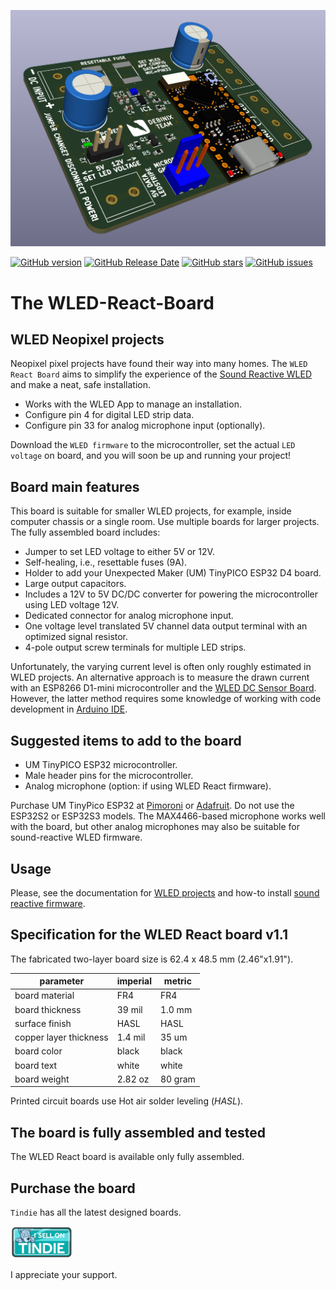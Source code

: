 ![prototyping solderable board](./images/3d-view-wled-react-v1_1.png)

[![GitHub version](https://img.shields.io/github/release/berrak/WLED-React-Board.svg?logo=github&logoColor=ffffff)](https://github.com/berrak/WLED-React-Board/releases/latest)
[![GitHub Release Date](https://img.shields.io/github/release-date/berrak/WLED-React-Board.svg?logo=github&logoColor=ffffff)](https://github.com/berrak/WLED-React-Board/releases/latest)
[![GitHub stars](https://img.shields.io/github/stars/berrak/WLED-React-Board.svg?logo=github&logoColor=ffffff)](https://github.com/berrak/WLED-React-Board/stargazers)
[![GitHub issues](https://img.shields.io/github/issues/berrak/WLED-React-Board.svg?logo=github&logoColor=ffffff)](https://github.com/berrak/WLED-React-Board/issues)

# The WLED-React-Board

## WLED Neopixel projects 

Neopixel pixel projects have found their way into many homes. The `WLED React Board` aims to simplify the experience of the [Sound Reactive WLED](https://github.com/atuline/WLED/) and make a neat, safe installation. 
 
- Works with the WLED App to manage an installation.
- Configure pin 4 for digital LED strip data.
- Configure pin 33 for analog microphone input (optionally).

Download the `WLED firmware` to the microcontroller, set the actual `LED voltage` on board, and you will soon be up and running your project!

## Board main features

This board is suitable for smaller WLED projects, for example, inside computer chassis or a single room. Use multiple boards for larger projects. The fully assembled board includes:

- Jumper to set LED voltage to either 5V or 12V.
- Self-healing, i.e., resettable fuses (9A).
- Holder to add your Unexpected Maker (UM) TinyPICO ESP32 D4 board.
- Large output capacitors.
- Includes a 12V to 5V DC/DC converter for powering the microcontroller using LED voltage 12V.
- Dedicated connector for analog microphone input.
- One voltage level translated 5V channel data output terminal with an optimized signal resistor.
- 4-pole output screw terminals for multiple LED strips.


Unfortunately, the varying current level is often only roughly estimated in WLED projects. An alternative approach is to measure the drawn current with an ESP8266 D1-mini microcontroller and the [WLED DC Sensor Board](https://github.com/berrak/WLED-DC-Sensor-Board/). However, the latter method requires some knowledge of working with code development in [Arduino IDE](https://www.arduino.cc/en/software).

## Suggested items to add to the board

- UM TinyPICO ESP32 microcontroller.
- Male header pins for the microcontroller.
- Analog microphone (option: if using WLED React firmware).

Purchase UM TinyPico ESP32 at [Pimoroni](https://shop.pimoroni.com/products/tinypico-v2?variant=39285089534035) or [Adafruit](https://www.adafruit.com/?q=TinyPico+ESP32&sort=BestMatch). Do not use the ESP32S2 or ESP32S3 models. The MAX4466-based microphone works well with the board, but other analog microphones may also be suitable for sound-reactive WLED firmware.

## Usage

Please, see the documentation for [WLED projects](https://kno.wled.ge/) and how-to install [sound reactive firmware](https://github.com/atuline/WLED/).

## Specification for the WLED React board v1.1

The fabricated two-layer board size is 62.4 x 48.5 mm (2.46"x1.91").

| parameter | imperial | metric |
| -----------|-------|------|
| board material | FR4 | FR4 |
| board thickness | 39 mil | 1.0 mm |
| surface finish | HASL | HASL |
| copper layer thickness | 1.4 mil | 35 um |
| board color | black | black |
| board text | white | white |
| board weight | 2.82 oz | 80 gram |


Printed circuit boards use Hot air solder leveling (*HASL*).

## The board is fully assembled and tested

The WLED React board is available only fully assembled.

## Purchase the board
`Tindie` has all the latest designed boards.

[![Tindie](./images/tindie-small.png)](https://www.tindie.com/stores/debinix/)

I appreciate your support.